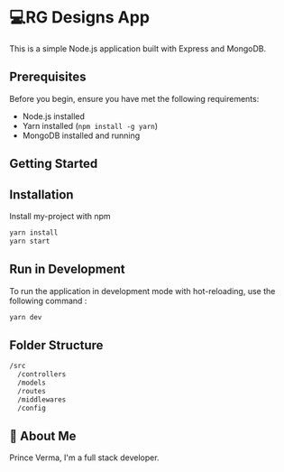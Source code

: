 # 💻RG Designs App

This is a simple Node.js application built with Express and MongoDB.

## Prerequisites

Before you begin, ensure you have met the following requirements:

- Node.js installed
- Yarn installed (`npm install -g yarn`)
- MongoDB installed and running

## Getting Started

## Installation

Install my-project with npm

```bash
yarn install
yarn start

```

## Run in Development

To run the application in development mode with hot-reloading, use the following command :

```bash
yarn dev
```

## Folder Structure

```bash
/src
  /controllers
  /models
  /routes
  /middlewares
  /config
```

## 🚀 About Me

Prince Verma, I'm a full stack developer.
